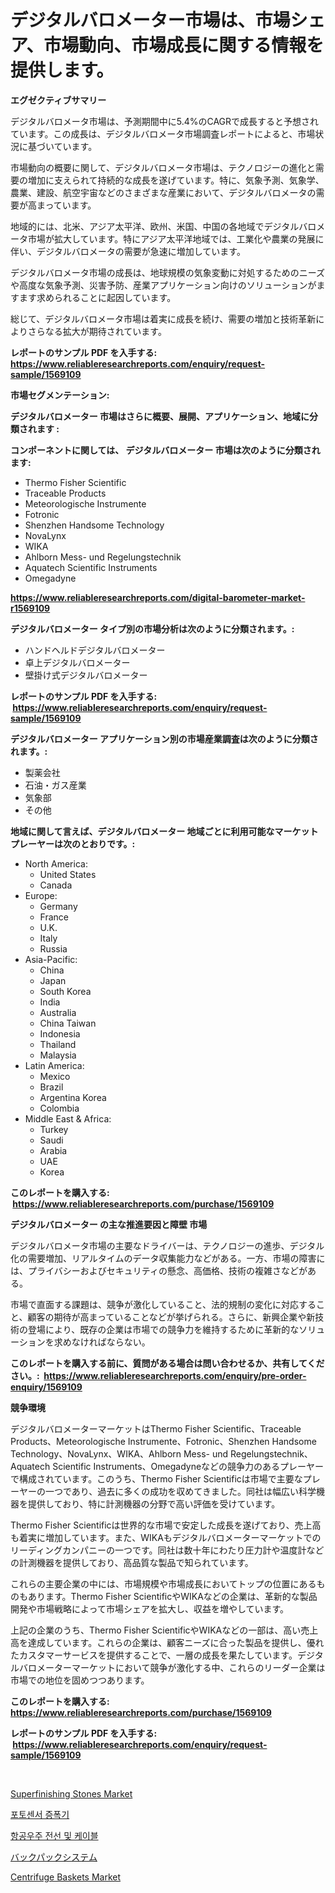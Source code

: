 <p><h1>デジタルバロメーター市場は、市場シェア、市場動向、市場成長に関する情報を提供します。</h1></p><p><strong>エグゼクティブサマリー</strong></p>
<p><p>デジタルバロメータ市場は、予測期間中に5.4%のCAGRで成長すると予想されています。この成長は、デジタルバロメータ市場調査レポートによると、市場状況に基づいています。</p><p>市場動向の概要に関して、デジタルバロメータ市場は、テクノロジーの進化と需要の増加に支えられて持続的な成長を遂げています。特に、気象予測、気象学、農業、建設、航空宇宙などのさまざまな産業において、デジタルバロメータの需要が高まっています。</p><p>地域的には、北米、アジア太平洋、欧州、米国、中国の各地域でデジタルバロメータ市場が拡大しています。特にアジア太平洋地域では、工業化や農業の発展に伴い、デジタルバロメータの需要が急速に増加しています。</p><p>デジタルバロメータ市場の成長は、地球規模の気象変動に対処するためのニーズや高度な気象予測、災害予防、産業アプリケーション向けのソリューションがますます求められることに起因しています。</p><p>総じて、デジタルバロメータ市場は着実に成長を続け、需要の増加と技術革新によりさらなる拡大が期待されています。</p></p>
<p><strong>レポートのサンプル PDF を入手する: <a href="https://www.reliableresearchreports.com/enquiry/request-sample/1569109">https://www.reliableresearchreports.com/enquiry/request-sample/1569109</a></strong></p>
<p><strong>市場セグメンテーション:</strong></p>
<p><strong> デジタルバロメーター 市場はさらに概要、展開、アプリケーション、地域に分類されます :</strong></p>
<p><strong>コンポーネントに関しては、 デジタルバロメーター 市場は次のように分類されます: &nbsp;</strong></p>
<p><ul><li>Thermo Fisher Scientific</li><li>Traceable Products</li><li>Meteorologische Instrumente</li><li>Fotronic</li><li>Shenzhen Handsome Technology</li><li>NovaLynx</li><li>WIKA</li><li>Ahlborn Mess- und Regelungstechnik</li><li>Aquatech Scientific Instruments</li><li>Omegadyne</li></ul></p>
<p><strong><a href="https://www.reliableresearchreports.com/digital-barometer-market-r1569109">https://www.reliableresearchreports.com/digital-barometer-market-r1569109</a></strong></p>
<p><strong> デジタルバロメーター タイプ別の市場分析は次のように分類されます。:</strong></p>
<p><ul><li>ハンドヘルドデジタルバロメーター</li><li>卓上デジタルバロメーター</li><li>壁掛け式デジタルバロメーター</li></ul></p>
<p><strong>レポートのサンプル PDF を入手する: &nbsp;<a href="https://www.reliableresearchreports.com/enquiry/request-sample/1569109">https://www.reliableresearchreports.com/enquiry/request-sample/1569109</a></strong></p>
<p><strong> デジタルバロメーター アプリケーション別の市場産業調査は次のように分類されます。:</strong></p>
<p><ul><li>製薬会社</li><li>石油・ガス産業</li><li>気象部</li><li>その他</li></ul></p>
<p><strong>地域に関して言えば、デジタルバロメーター 地域ごとに利用可能なマーケットプレーヤーは次のとおりです。:</strong></p>
<p><ul>
    <li>
        North America:
        <ul>
            <li>United States</li>
            <li>Canada</li>
        </ul>
    </li>
    <li>
        Europe:
        <ul>
            <li>Germany</li>
            <li>France</li>
            <li>U.K.</li>
            <li>Italy</li>
            <li>Russia</li>
        </ul>
    </li>
    <li>
        Asia-Pacific:
        <ul>
            <li>China</li>
            <li>Japan</li>
            <li>South Korea</li>
            <li>India</li>
            <li>Australia</li>
            <li>China Taiwan</li>
            <li>Indonesia</li>
            <li>Thailand</li>
            <li>Malaysia</li>
        </ul>
    </li>
    <li>
        Latin America:
        <ul>
            <li>Mexico</li>
            <li>Brazil</li>
            <li>Argentina Korea</li>
            <li>Colombia</li>
        </ul>
    </li>
    <li>
        Middle East & Africa:
        <ul>
            <li>Turkey</li>
            <li>Saudi</li>
            <li>Arabia</li>
            <li>UAE</li>
            <li>Korea</li>
        </ul>
    </li>
    </ul></p>
<p><strong>このレポートを購入する: &nbsp;<a href="https://www.reliableresearchreports.com/purchase/1569109">https://www.reliableresearchreports.com/purchase/1569109</a></strong></p>
<p><strong>デジタルバロメーター の主な推進要因と障壁 市場</strong></p>
<p><p>デジタルバロメータ市場の主要なドライバーは、テクノロジーの進歩、デジタル化の需要増加、リアルタイムのデータ収集能力などがある。一方、市場の障害には、プライバシーおよびセキュリティの懸念、高価格、技術の複雑さなどがある。</p><p>市場で直面する課題は、競争が激化していること、法的規制の変化に対応すること、顧客の期待が高まっていることなどが挙げられる。さらに、新興企業や新技術の登場により、既存の企業は市場での競争力を維持するために革新的なソリューションを求めなければならない。</p></p>
<p><strong>このレポートを購入する前に、質問がある場合は問い合わせるか、共有してください。:&nbsp; <a href="https://www.reliableresearchreports.com/enquiry/pre-order-enquiry/1569109">https://www.reliableresearchreports.com/enquiry/pre-order-enquiry/1569109</a></strong></p>
<p><strong>競争環境</strong></p>
<p><p>デジタルバロメーターマーケットはThermo Fisher Scientific、Traceable Products、Meteorologische Instrumente、Fotronic、Shenzhen Handsome Technology、NovaLynx、WIKA、Ahlborn Mess- und Regelungstechnik、Aquatech Scientific Instruments、Omegadyneなどの競争力のあるプレーヤーで構成されています。このうち、Thermo Fisher Scientificは市場で主要なプレーヤーの一つであり、過去に多くの成功を収めてきました。同社は幅広い科学機器を提供しており、特に計測機器の分野で高い評価を受けています。</p><p>Thermo Fisher Scientificは世界的な市場で安定した成長を遂げており、売上高も着実に増加しています。また、WIKAもデジタルバロメーターマーケットでのリーディングカンパニーの一つです。同社は数十年にわたり圧力計や温度計などの計測機器を提供しており、高品質な製品で知られています。</p><p>これらの主要企業の中には、市場規模や市場成長においてトップの位置にあるものもあります。Thermo Fisher ScientificやWIKAなどの企業は、革新的な製品開発や市場戦略によって市場シェアを拡大し、収益を増やしています。</p><p>上記の企業のうち、Thermo Fisher ScientificやWIKAなどの一部は、高い売上高を達成しています。これらの企業は、顧客ニーズに合った製品を提供し、優れたカスタマーサービスを提供することで、一層の成長を果たしています。デジタルバロメーターマーケットにおいて競争が激化する中、これらのリーダー企業は市場での地位を固めつつあります。</p></p>
<p><strong>このレポートを購入する: &nbsp; <a href="https://www.reliableresearchreports.com/purchase/1569109">https://www.reliableresearchreports.com/purchase/1569109</a></strong></p>
<p><strong>レポートのサンプル PDF を入手する: &nbsp;<a href="https://www.reliableresearchreports.com/enquiry/request-sample/1569109">https://www.reliableresearchreports.com/enquiry/request-sample/1569109</a></strong><strong></strong></p>
<p>&nbsp;</p>
<p><p><a href="https://issuu.com/reportprime-2/docs/superfinishing-stones-market-size-2030.pptx">Superfinishing Stones Market</a></p><p><a href="https://github.com/vdhdwjyp90142/Market-Research-Report-List-1/blob/main/929567238277.md">포토센서 증폭기</a></p><p><a href="https://github.com/OwenHamiytll568745/Market-Research-Report-List-1/blob/main/919989725380.md">항공우주 전선 및 케이블</a></p><p><a href="https://github.com/dandier2003/Market-Research-Report-List-1/blob/main/737122127861.md">バックパックシステム</a></p><p><a href="https://github.com/mharielmesa/Market-Research-Report-List-2/blob/main/centrifuge-baskets-market.md">Centrifuge Baskets Market</a></p></p>